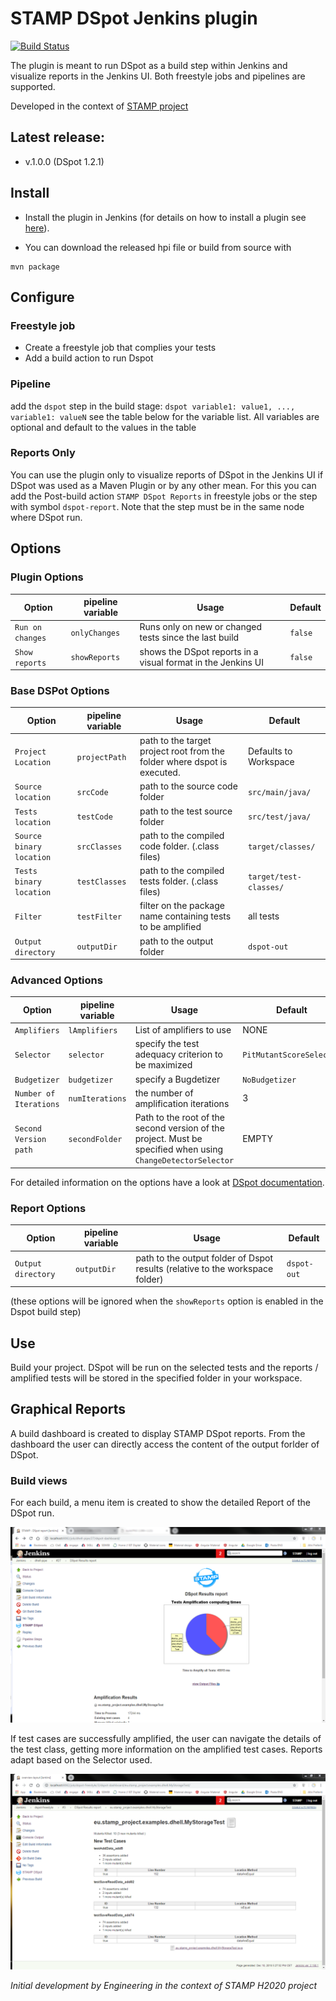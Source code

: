 # STAMP DSpot Jenkins plugin
[![Build Status](https://travis-ci.org/STAMP-project/dspot-jenkins-plugin.svg?branch=master)](https://travis-ci.org/STAMP-project/dspot-jenkins-plugin) 

The plugin is meant to run DSpot as a build step within Jenkins and visualize reports in the Jenkins UI.
Both freestyle jobs and pipelines are supported.

Developed in the context of [STAMP project](https://stamp.ow2.org/)

## Latest release:
* v.1.0.0 (DSpot 1.2.1)

## Install
* Install the plugin in Jenkins (for details on how to install a plugin see [here](https://jenkins.io/doc/book/managing/plugins/)).

* You can download the released hpi file or build from source with 

```
mvn package
```

## Configure

### Freestyle job
* Create a freestyle job that complies your tests
* Add a build action to run Dspot 

### Pipeline
add the `dspot` step in the build stage:
`dspot variable1: value1, ..., variable1: valueN`
see the table below for the variable list.
All variables are optional and default to the values in the table


### Reports Only
You can use the plugin only to visualize reports of DSpot in the Jenkins UI if DSpot was used as a Maven Plugin or by any other mean.
For this you can add the Post-build action `STAMP DSpot Reports` in freestyle jobs or the step with symbol `dspot-report`.
Note that the step must be in the same node where DSpot run.


## Options

### Plugin Options
| Option  | pipeline variable | Usage   | Default   |
| -------- | ------  | --------------------------------------------------- | ------- |
| `Run on changes`  | `onlyChanges` | 	Runs only on new or changed tests since the last build | `false`  |
| `Show reports`  | `showReports` | 	shows the DSpot reports in a visual format in the Jenkins UI | `false`  |

### Base DSPot Options
| Option  | pipeline variable | Usage   | Default   |
| -------- | ------  | --------------------------------------------------- | ------- |
| `Project Location`   |  `projectPath`  | 	path to the target project root from the folder where dspot is executed. | Defaults to Workspace |
| `Source location`    | `srcCode` |  path to the source code folder	| `src/main/java/` |
| `Tests location`  | `testCode` | 	path to the test source folder | `src/test/java/`  |
| `Source binary location`  | `srcClasses` |  path to the compiled code folder. (.class files) | `target/classes/`  |
| `Tests binary location`  | `testClasses` |	path to the compiled tests folder. (.class files) | `target/test-classes/`  |
| `Filter`  | `testFilter` |   filter on the package name containing tests to be amplified | all tests  |
| `Output directory` | `outputDir` |  path to the output folder | `dspot-out`  |


### Advanced Options
| Option  | pipeline variable | Usage   | Default   |
| -------- | ------  | --------------------------------------------------- | ------- |
| `Amplifiers`   |  `lAmplifiers`  | List of amplifiers to use | NONE |
| `Selector`    | `selector` | specify the test adequacy criterion to be maximized	| `PitMutantScoreSelector` |
| `Budgetizer`  | `budgetizer` | 	specify a Bugdetizer | `NoBudgetizer`  |
| `Number of Iterations`  | `numIterations` |  the number of amplification iterations | 3  |
| `Second Version path`    | `secondFolder` | Path to the root of the second version of the project. Must be specified when using `ChangeDetectorSelector`	| EMPTY |


For detailed information on the options have a look at [DSpot documentation](https://github.com/STAMP-project/dspot).

### Report  Options

| Option  | pipeline variable | Usage   | Default   |
| -------- | ------  | --------------------------------------------------- | ------- |
| `Output directory` | `outputDir` |  path to the output folder of Dspot results (relative to the workspace folder) | `dspot-out`  |

(these options will be ignored when the  `showReports` option is enabled in the Dspot build step)

## Use 
Build your project. 
DSpot will be run on the selected tests and the reports / amplified tests will be stored in the specified folder in your workspace.

## Graphical Reports 
A build dashboard is created to display STAMP DSpot reports.
From the dashboard the user can directly access the content of the output forlder of DSpot.

### Build views

For each build, a menu item is created to show the detailed Report of the DSpot run.

![Build dashboard](docs/img/build.PNG?raw=true "DSpot dashboard")
 
If test cases are successfully amplified, the user can navigate the details of the test class, getting more information on the amplified test cases.
Reports adapt based on the Selector used. 

![PIT selector](docs/img/mutant.PNG?raw=true "PIT Mutant selector view")
 
 
_Initial development by Engineering in the context of STAMP H2020 project_
